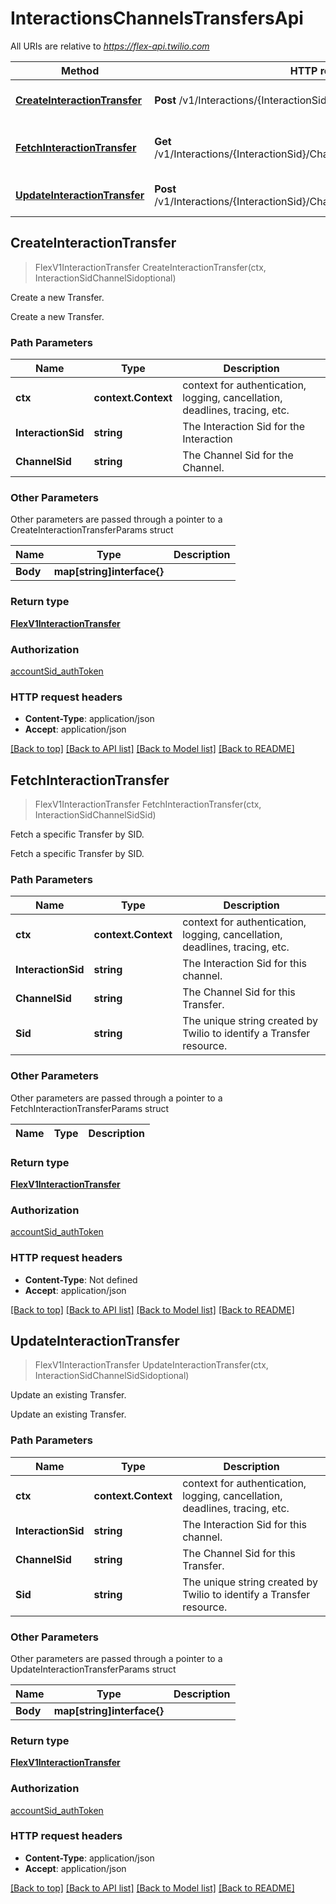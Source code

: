 # InteractionsChannelsTransfersApi

All URIs are relative to *https://flex-api.twilio.com*

Method | HTTP request | Description
------------- | ------------- | -------------
[**CreateInteractionTransfer**](InteractionsChannelsTransfersApi.md#CreateInteractionTransfer) | **Post** /v1/Interactions/{InteractionSid}/Channels/{ChannelSid}/Transfers | Create a new Transfer.
[**FetchInteractionTransfer**](InteractionsChannelsTransfersApi.md#FetchInteractionTransfer) | **Get** /v1/Interactions/{InteractionSid}/Channels/{ChannelSid}/Transfers/{Sid} | Fetch a specific Transfer by SID.
[**UpdateInteractionTransfer**](InteractionsChannelsTransfersApi.md#UpdateInteractionTransfer) | **Post** /v1/Interactions/{InteractionSid}/Channels/{ChannelSid}/Transfers/{Sid} | Update an existing Transfer.



## CreateInteractionTransfer

> FlexV1InteractionTransfer CreateInteractionTransfer(ctx, InteractionSidChannelSidoptional)

Create a new Transfer.

Create a new Transfer.

### Path Parameters


Name | Type | Description
------------- | ------------- | -------------
**ctx** | **context.Context** | context for authentication, logging, cancellation, deadlines, tracing, etc.
**InteractionSid** | **string** | The Interaction Sid for the Interaction
**ChannelSid** | **string** | The Channel Sid for the Channel.

### Other Parameters

Other parameters are passed through a pointer to a CreateInteractionTransferParams struct


Name | Type | Description
------------- | ------------- | -------------
**Body** | **map[string]interface{}** | 

### Return type

[**FlexV1InteractionTransfer**](FlexV1InteractionTransfer.md)

### Authorization

[accountSid_authToken](../README.md#accountSid_authToken)

### HTTP request headers

- **Content-Type**: application/json
- **Accept**: application/json

[[Back to top]](#) [[Back to API list]](../README.md#documentation-for-api-endpoints)
[[Back to Model list]](../README.md#documentation-for-models)
[[Back to README]](../README.md)


## FetchInteractionTransfer

> FlexV1InteractionTransfer FetchInteractionTransfer(ctx, InteractionSidChannelSidSid)

Fetch a specific Transfer by SID.

Fetch a specific Transfer by SID.

### Path Parameters


Name | Type | Description
------------- | ------------- | -------------
**ctx** | **context.Context** | context for authentication, logging, cancellation, deadlines, tracing, etc.
**InteractionSid** | **string** | The Interaction Sid for this channel.
**ChannelSid** | **string** | The Channel Sid for this Transfer.
**Sid** | **string** | The unique string created by Twilio to identify a Transfer resource.

### Other Parameters

Other parameters are passed through a pointer to a FetchInteractionTransferParams struct


Name | Type | Description
------------- | ------------- | -------------

### Return type

[**FlexV1InteractionTransfer**](FlexV1InteractionTransfer.md)

### Authorization

[accountSid_authToken](../README.md#accountSid_authToken)

### HTTP request headers

- **Content-Type**: Not defined
- **Accept**: application/json

[[Back to top]](#) [[Back to API list]](../README.md#documentation-for-api-endpoints)
[[Back to Model list]](../README.md#documentation-for-models)
[[Back to README]](../README.md)


## UpdateInteractionTransfer

> FlexV1InteractionTransfer UpdateInteractionTransfer(ctx, InteractionSidChannelSidSidoptional)

Update an existing Transfer.

Update an existing Transfer.

### Path Parameters


Name | Type | Description
------------- | ------------- | -------------
**ctx** | **context.Context** | context for authentication, logging, cancellation, deadlines, tracing, etc.
**InteractionSid** | **string** | The Interaction Sid for this channel.
**ChannelSid** | **string** | The Channel Sid for this Transfer.
**Sid** | **string** | The unique string created by Twilio to identify a Transfer resource.

### Other Parameters

Other parameters are passed through a pointer to a UpdateInteractionTransferParams struct


Name | Type | Description
------------- | ------------- | -------------
**Body** | **map[string]interface{}** | 

### Return type

[**FlexV1InteractionTransfer**](FlexV1InteractionTransfer.md)

### Authorization

[accountSid_authToken](../README.md#accountSid_authToken)

### HTTP request headers

- **Content-Type**: application/json
- **Accept**: application/json

[[Back to top]](#) [[Back to API list]](../README.md#documentation-for-api-endpoints)
[[Back to Model list]](../README.md#documentation-for-models)
[[Back to README]](../README.md)

